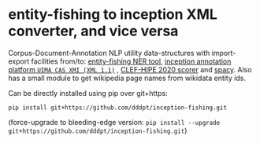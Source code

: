 # entity-fishing to inception XML converter, and vice versa

Corpus-Document-Annotation NLP utility data-structures with import-export facilities from/to: [entity-fishing NER tool](https://github.com/kermitt2/entity-fishing/), [inception annotation platform `UIMA CAS XMI (XML 1.1)`](https://github.com/inception-project/inception) , [CLEF-HIPE 2020 scorer](https://github.com/impresso/CLEF-HIPE-2020-scorer) and [spacy](https://spacy.io). Also has a small module to get wikipedia page names from wikidata entity ids.


Can be directly installed using pip over git+https:
```
pip install git+https://github.com/dddpt/inception-fishing.git
```

(force-upgrade to bleeding-edge version: ```pip install --upgrade git+https://github.com/dddpt/inception-fishing.git```)